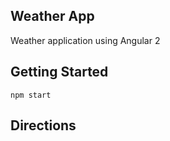 ## Weather App

Weather application using Angular 2

## Getting Started

```
npm start
```

## Directions

